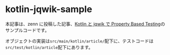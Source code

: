 # kotlin-jqwik-sample

本記事は、zenn に投稿した記事、[Kotlin と jqwik で Property Based Testing](https://zenn.dev/msksgm/articles/kotlin-property-based-testing-with-jqwik)のサンプルコードです。  

オブジェクトの実装は`src/main/kotlin/article/`配下に、テストコードは`src/test/kotlin/article`配下にあります。
